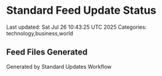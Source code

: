 # Standard Feed Update Status
Last updated: Sat Jul 26 10:43:25 UTC 2025
Categories: technology,business,world

## Feed Files Generated

Generated by Standard Updates Workflow
